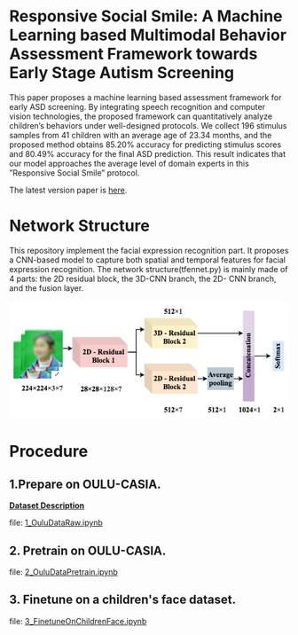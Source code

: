 
# Responsive Social Smile: A Machine Learning based Multimodal Behavior Assessment Framework towards Early Stage Autism Screening

This paper proposes a machine learning based assessment framework for early ASD screening. By integrating speech recognition and computer vision technologies, the proposed framework can quantitatively analyze children’s behaviors under well-designed protocols. We collect 196 stimulus samples from 41 children with an average age of 23.34 months, and the proposed method obtains 85.20% accuracy for predicting stimulus scores and 80.49% accuracy for the final ASD prediction. This result indicates that our model approaches the average level of domain experts in this ”Responsive Social Smile” protocol.

The latest version paper is [here](https://www.researchgate.net/publication/343489410_Responsive_Social_Smile_A_Machine_Learning-based_Multimodal_Behavior_Assessment_Framework_towards_Early_Stage_Autism_Screening).

# Network Structure

This repository implement the facial expression recognition part. It proposes a CNN-based model to capture both spatial and temporal features for facial expression recognition. The network structure(tfennet.py) is mainly made of 4 parts: the 2D residual block, the 3D-CNN branch, the 2D- CNN branch, and the fusion layer. 


![model](img3.png)


# Procedure

## 1.Prepare on OULU-CASIA. 
__[Dataset Description](http://www.ee.oulu.fi/~gyzhao/Download/Databases/NIR_VL_FED/Description.pdf)__

file: [1_OuluDataRaw.ipynb](1_OuluDataRaw.ipynb)

## 2. Pretrain on OULU-CASIA.

file: [2_OuluDataPretrain.ipynb](2_OuluDataPretrain.ipynb)

## 3. Finetune on a children's face dataset.

file: [3_FinetuneOnChildrenFace.ipynb](3_FinetuneOnChildrenFace.ipynb)

